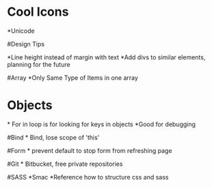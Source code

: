 # Cool Icons

\*Unicode

#Design Tips

\*Line height instead of margin with text
\*Add divs to similar elements, planning for the future

#Array
\*Only Same Type of Items in one array

# Objects

\* For in loop is for looking for keys in objects
\*Good for debugging

#Bind \* Bind, lose scope of 'this'

#Form \* prevent default to stop form from refreshing page

#Git \* Bitbucket, free private repositories

#SASS
\*Smac
\*Reference how to structure css and sass
